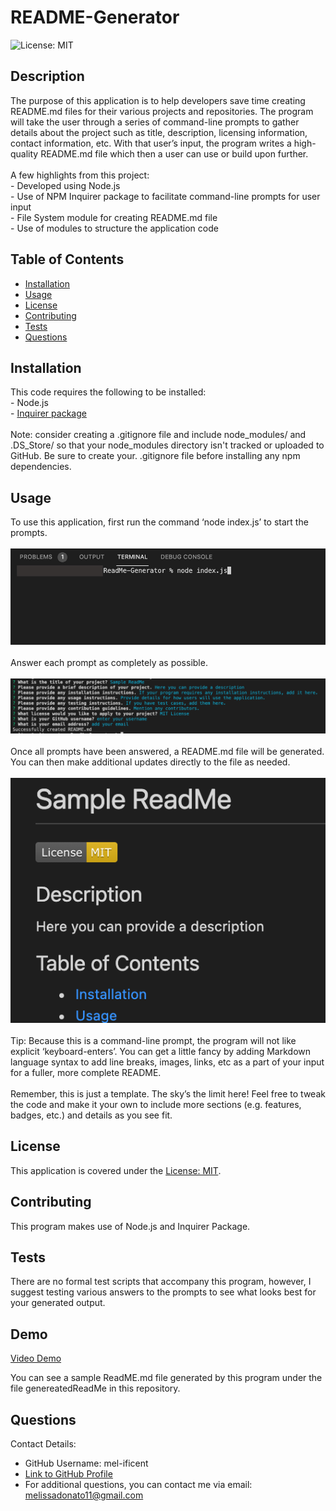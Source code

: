 # README-Generator
![License: MIT](https://img.shields.io/badge/License-MIT-yellow.svg)

## Description
The purpose of this application is to help developers save time creating README.md files for their various projects and repositories.  The program will take the user through a series of command-line prompts to gather details about the project such as title, description, licensing information, contact information, etc.  With that user’s input, the program writes a high-quality README.md file which then a user can use or build upon further.<br><br>  A few highlights from this project:<br> - Developed using Node.js<br> - Use of NPM Inquirer package to facilitate command-line prompts for user input<br> - File System module for creating README.md file<br> - Use of modules to structure the application code


## Table of Contents
- [Installation](#installation)
- [Usage](#usage)
- [License](#license)
- [Contributing](#contributing)
- [Tests](#tests)
- [Questions](#questions)


## Installation
This code requires the following to be installed:<br> - Node.js<br> -  [Inquirer package](https://www.npmjs.com/package/inquirer)<br><br>  Note: consider creating a .gitignore file and include node_modules/ and .DS_Store/ so that your node_modules directory isn't tracked or uploaded to GitHub. Be sure to create your. .gitignore file before installing any npm dependencies.


## Usage
To use this application, first run the command ‘node index.js’ to start the prompts.<br><br>  ![Run Application](./assets/images/runApp.jpg) <br><br>  Answer each prompt as completely as possible.<br><br>  ![User Prompts](./assets/images/userInput.jpg) <br> <br>  Once all prompts have been answered, a README.md file will be generated.  You can then make additional updates directly to the file as needed.<br><br> ![Sample ReadMe](./assets/images/sampleReadMe.jpg)<br><br>  Tip: Because this is a command-line prompt, the program will not like explicit ‘keyboard-enters’.  You can get a little fancy by adding Markdown language syntax to add line breaks, images, links, etc as a part of your input for a fuller, more complete README. <br><br>  Remember, this is just a template.  The sky’s the limit here!  Feel free to tweak the code and make it your own to include more sections (e.g. features, badges, etc.) and details as you see fit.


## License
This application is covered under the [License: MIT](https://opensource.org/licenses/MIT).


## Contributing
This program makes use of Node.js and Inquirer Package. 


## Tests
There are no formal test scripts that accompany this program, however, I suggest testing various answers to the prompts to see what looks best for your generated output.


## Demo
[Video Demo]()

You can see a sample ReadME.md file generated by this program under the file genereatedReadMe in this repository.

## Questions
Contact Details:

- GitHub Username: mel-ificent
- [Link to GitHub Profile](https://github.com/mel-ificent)
- For additional questions, you can contact me via email: melissadonato11@gmail.com
